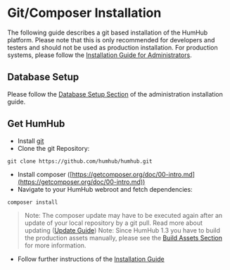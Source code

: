 Git/Composer Installation
=========================

The following guide describes a git based installation of the HumHub platform. Please note that this is only recommended for
developers and testers and should not be used as production installation. For production systems, please follow the [Installation Guide for Administrators](../admin/installation.md).

Database Setup
-----------
Please follow the [Database Setup Section](../admin/installation.md#database-setup) of the administration installation guide.

Get HumHub
----------
 - Install [git](https://git-scm.com/)
 - Clone the git Repository:

```
git clone https://github.com/humhub/humhub.git
```

 - Install composer ([https://getcomposer.org/doc/00-intro.md](https://getcomposer.org/doc/00-intro.md))
 - Navigate to your HumHub webroot and fetch dependencies:
 
```
composer install
```

> Note: The composer update may have to be executed again after an update of your local repository by a git pull. Read more about updating ([Update Guide](../admin/updating.md))
> Note: Since HumHub 1.3 you have to build the production assets manually, please see the [Build Assets Section](build.md#build-assets) for more information.

 - Follow further instructions of the [Installation Guide](../admin/installation.md)


